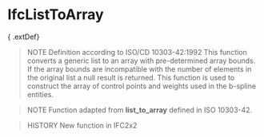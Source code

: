 # IfcListToArray

{ .extDef}<!-- end of definition -->
> NOTE Definition according to ISO/CD 10303-42:1992
> This function converts a generic list to an array with pre-determined array bounds. If the array bounds are incompatible with the number of elements in the original list a null result is returned. This function is used to construct the array of control points and weights used in the b-spline entities.

> NOTE Function adapted from **list_to_array** defined in ISO 10303-42.

> HISTORY New function in IFC2x2

